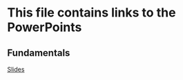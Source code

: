 # This file contains links to the PowerPoints

## Fundamentals
[Slides](https://github.com/KeaganKozlowski/python-course/blob/main/Session%204/PowerPoints/Fundamentals%20Session%204.pptx)
